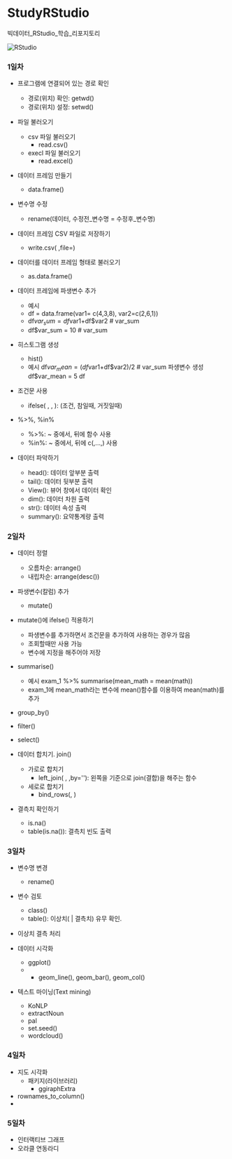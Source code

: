 # StudyRStudio
빅데이터_RStudio_학습_리포지토리

![RStudio](https://user-images.githubusercontent.com/97490673/165906254-134342e9-c49d-485f-8397-ad255081bb52.jpg)

### 1일차
- 프로그램에 연결되어 있는 경로 확인
    - 경로(위치) 확인: getwd()
    - 경로(위치) 설정: setwd()

- 파일 불러오기
    - csv 파일 불러오기
        - read.csv()
    - execl 파일 불러오기 
        - read.excel()

- 데이터 프레임 만들기
    - data.frame()

- 변수명 수정
    - rename(데이터, 수정전_변수명 = 수정후_변수명)

- 데이터 프레임 CSV 파일로 저장하기
    - write.csv( ,file=)

- 데이터를 데이터 프레임 형태로 불러오기
    - as.data.frame()

- 데이터 프레임에 파생변수 추가
    - 예시
    - df = data.frame(var1= c(4,3,8), var2=c(2,6,1))
    - df$var_sum = df$var1+df$var2 # var_sum 
    - df$var_sum = 10 # var_sum 

- 히스토그램 생성
    - hist()
    - 예시
    df$var_mean = (df$var1+df$var2)/2 # var_sum 파생변수 생성
    df$var_mean = 5
    df

- 조건문 사용
    - ifelse( , , ): (조건, 참일때, 거짓일때)

- %>%, %in%
    - %>%: ~ 중에서, 뒤에 함수 사용
    - %in%: ~ 중에서, 뒤에 c(,...,) 사용

- 데이터 파악하기
    - head(): 데이터 앞부분 출력
    - tail(): 데이터 뒷부분 출력
    - View(): 뷰어 창에서 데이터 확인
    - dim(): 데이터 차원 출력
    - str(): 데이터 속성 출력
    - summary(): 요약통계량 출력


### 2일차
- 데이터 정렬  
    - 오름차순: arrange()
    - 내립차순: arrange(desc())

- 파생변수(칼럼) 추가
    - mutate()

- mutate()에 ifelse() 적용하기
    - 파생변수를 추가하면서 조건문을 추가하여 사용하는 경우가 많음 
    - 조회할때만 사용 가능
    - 변수에 지정을 해주어야 저장

- summarise()
    - 예시
    exam_1 %>% summarise(mean_math = mean(math))
    - exam_1에 mean_math라는 변수에 mean()함수를 이용하여 mean(math)를 추가
    
- group_by()

- filter()

- select()

- 데이터 합치기. join()
    - 가로로 합치기
        - left_join( , ,by=''): 왼쪽을 기준으로 join(결합)을 해주는 함수
    - 세로로 합치기
        - bind_rows(, )

- 결측치 확인하기
    - is.na()
    - table(is.na()): 결측치 빈도 출력



### 3일차
- 변수명 변경
    - rename()

- 변수 검토
    - class()
    - table(): 이상치( | 결측치) 유무 확인. 

- 이상치 결측 처리

- 데이터 시각화
    - ggplot()
    - + geom_line(), geom_bar(), geom_col()

- 텍스트 마이닝(Text mining)
    - KoNLP
    - extractNoun 
    - pal
    - set.seed()
    - wordcloud()

### 4일차
- 지도 시각화
    - 패키지(라이브러리)
        - ggiraphExtra
- rownames_to_column()
- 

### 5일차
- 인터랙티브 그래프
- 오라클 연동라디
